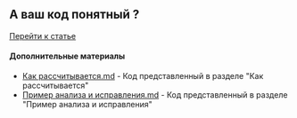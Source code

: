 ## А ваш код понятный ?

[Перейти к статье](https://telegra.ph/Simple-code-1C-12-04)

#### Дополнительные материалы
+ [Как рассчитывается.md](https://github.com/SevGrim/1C_i_tochka/blob/main/%D0%9C%D0%B0%D1%82%D0%B5%D1%80%D0%B8%D0%B0%D0%BB%D1%8B/%D0%90%20%D0%B2%D0%B0%D1%88%20%D0%BA%D0%BE%D0%B4%20%D0%BF%D0%BE%D0%BD%D1%8F%D1%82%D0%BD%D1%8B%D0%B9/%D0%9A%D0%B0%D0%BA%20%D1%80%D0%B0%D1%81%D1%81%D1%87%D0%B8%D1%82%D1%8B%D0%B2%D0%B0%D0%B5%D1%82%D1%81%D1%8F.md) - Код представленный в разделе "Как рассчитывается"
+ [Пример анализа и исправления.md](https://github.com/SevGrim/1C_i_tochka/blob/main/%D0%9C%D0%B0%D1%82%D0%B5%D1%80%D0%B8%D0%B0%D0%BB%D1%8B/%D0%90%20%D0%B2%D0%B0%D1%88%20%D0%BA%D0%BE%D0%B4%20%D0%BF%D0%BE%D0%BD%D1%8F%D1%82%D0%BD%D1%8B%D0%B9/%D0%9F%D1%80%D0%B8%D0%BC%D0%B5%D1%80%20%D0%B0%D0%BD%D0%B0%D0%BB%D0%B8%D0%B7%D0%B0%20%D0%B8%20%D0%B8%D1%81%D0%BF%D1%80%D0%B0%D0%B2%D0%BB%D0%B5%D0%BD%D0%B8%D1%8F.md) - Код представленный в разделе "Пример анализа и исправления"
